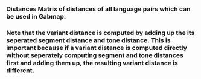 ### Distances Matrix of distances of all language pairs which can be used in Gabmap.

### Note that the variant distance is computed by adding up the its seperated segment distance and tone distance. This is important because if a variant distance is computed directly without seperately computing segment and tone distances first and adding them up, the resulting variant distance is different.
